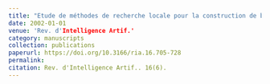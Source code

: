 ```yaml
---
title: "Etude de méthodes de recherche locale pour la construction de bipartitions"
date: 2002-01-01
venue: 'Rev. d'Intelligence Artif.'
category: manuscripts
collection: publications
paperurl: https://doi.org/10.3166/ria.16.705-728
permalink: 
citation: Rev. d'Intelligence Artif.. 16(6).
---
```


